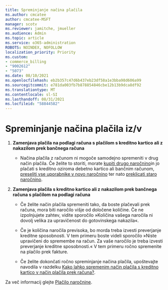 ```yaml
---
title: Spreminjanje načina plačila
ms.author: cmcatee
author: cmcatee-MSFT
manager: scotv
ms.reviewer: jamitche, jmueller
ms.audience: Admin
ms.topic: article
ms.service: o365-administration
ROBOTS: NOINDEX, NOFOLLOW
localization_priority: Priority
ms.custom:
- commerce_billing
- "9002612"
- "5073"
ms.date: 08/10/2021
ms.openlocfilehash: eb2b357c47d6b437eb23df58a1e3bba98d606a99
ms.sourcegitcommit: e781da003fb7b878854846cbe12b13b9dca8df92
ms.translationtype: MT
ms.contentlocale: sl-SI
ms.lasthandoff: 08/31/2021
ms.locfileid: "58844582"
---
```

# <a name="change-payment-method-fromto"></a>Spreminjanje načina plačila iz/v

1. **Zamenjava plačila na podlagi računa s plačilom s kreditno kartico ali z nakazilom prek bančnega računa**

    - Načina plačila z računom ni mogoče samodejno spremeniti v drug način plačila. Če želite to storiti, morate [kupiti drugo naročnino](https://docs.microsoft.com/microsoft-365/commerce/try-or-buy-microsoft-365#buy-a-different-subscription)in jo plačati s kreditno oziroma debetno kartico ali bančnim računom, [preseliti vse uporabnike v novo naročnino](https://docs.microsoft.com/microsoft-365/commerce/subscriptions/move-users-different-subscription) ter nato [preklicati staro naročnino](https://docs.microsoft.com/microsoft-365/commerce/subscriptions/cancel-your-subscription).

2. **Zamenjava plačila s kreditno kartico ali z nakazilom prek bančnega računa s plačilom na podlagi računa**

    - Če želite način plačila spremeniti tako, da boste plačevali prek računa, mora biti naročilo višje od določene količine. Če ne izpolnjujete zahtev, vidite sporočilo »Količina vašega naročila ni dovolj velika za upravičenost do gotovinskega nakazila«.

    - Če je količina naročila previsoka, bo morda treba izvesti preverjanje kreditne sposobnosti. V tem primeru boste videli sporočilo »Niste upravičeni do spremembe na račun. Za vaše naročilo je treba izvesti preverjanje kreditne sposobnosti.« V tem primeru ročno spremenite na plačilo prek fakture.

    - Če želite dokončati ročno spreminjanje načina plačila, upoštevajte navodila v razdelku [Kako lahko spremenim način plačila s kreditno kartico v način plačila prek računa?](how-do-i-change-from-credit-card-payments-to-invoice.md).

Za več informacij glejte [Plačilo naročnine](https://docs.microsoft.com/microsoft-365/commerce/billing-and-payments/pay-for-your-subscription).
